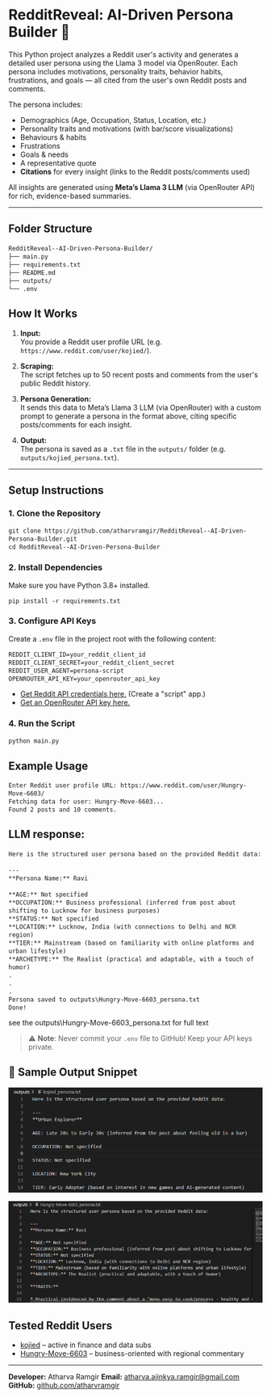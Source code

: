 #  RedditReveal: AI-Driven Persona Builder 🧠


This Python project analyzes a Reddit user's activity and generates a detailed user persona using the Llama 3 model via OpenRouter. Each persona includes motivations, personality traits, behavior habits, frustrations, and goals — all cited from the user's own Reddit posts and comments.

The persona includes:

- Demographics (Age, Occupation, Status, Location, etc.)
- Personality traits and motivations (with bar/score visualizations)
- Behaviours & habits
- Frustrations
- Goals & needs
- A representative quote
- **Citations** for every insight (links to the Reddit posts/comments used)

All insights are generated using **Meta’s Llama 3 LLM** (via OpenRouter API) for rich, evidence-based summaries.


---

##  Folder Structure
    RedditReveal--AI-Driven-Persona-Builder/
    ├── main.py
    ├── requirements.txt
    ├── README.md
    ├── outputs/
    └── .env

## How It Works

1. **Input:**  
   You provide a Reddit user profile URL (e.g. `https://www.reddit.com/user/kojied/`).

2. **Scraping:**  
   The script fetches up to 50 recent posts and comments from the user's public Reddit history.

3. **Persona Generation:**  
   It sends this data to Meta’s Llama 3 LLM (via OpenRouter) with a custom prompt to generate a persona in the format above, citing specific posts/comments for each insight.

4. **Output:**  
   The persona is saved as a `.txt` file in the `outputs/` folder (e.g. `outputs/kojied_persona.txt`).

---
## Setup Instructions

### 1. Clone the Repository
    git clone https://github.com/atharvramgir/RedditReveal--AI-Driven-Persona-Builder.git
    cd RedditReveal--AI-Driven-Persona-Builder



### 2. Install Dependencies

Make sure you have Python 3.8+ installed.
 
    pip install -r requirements.txt

### 3. Configure API Keys

Create a `.env` file in the project root with the following content:

    REDDIT_CLIENT_ID=your_reddit_client_id
    REDDIT_CLIENT_SECRET=your_reddit_client_secret
    REDDIT_USER_AGENT=persona-script
    OPENROUTER_API_KEY=your_openrouter_api_key

- [Get Reddit API credentials here.](https://www.reddit.com/prefs/apps) (Create a "script" app.)
- [Get an OpenRouter API key here.](https://openrouter.ai/)

### 4. Run the Script

    python main.py

## Example Usage

    Enter Reddit user profile URL: https://www.reddit.com/user/Hungry-Move-6603/
    Fetching data for user: Hungry-Move-6603...
    Found 2 posts and 10 comments.
    
## LLM response:
    Here is the structured user persona based on the provided Reddit data:

    ---
    **Persona Name:** Ravi

    **AGE:** Not specified
    **OCCUPATION:** Business professional (inferred from post about shifting to Lucknow for business purposes)
    **STATUS:** Not specified
    **LOCATION:** Lucknow, India (with connections to Delhi and NCR region)
    **TIER:** Mainstream (based on familiarity with online platforms and urban lifestyle)
    **ARCHETYPE:** The Realist (practical and adaptable, with a touch of humor)
    .
    .
    .
    Persona saved to outputs\Hungry-Move-6603_persona.txt
    Done!

see the outputs\Hungry-Move-6603_persona.txt for full text

> ⚠️ **Note**: Never commit your `.env` file to GitHub! Keep your API keys private.

## 📄 Sample Output Snippet

![alt text](image-2.png)

![alt text](image-3.png)

##  Tested Reddit Users

- [kojied](https://www.reddit.com/user/kojied/) – active in finance and data subs  
- [Hungry-Move-6603](https://www.reddit.com/user/Hungry-Move-6603/) – business-oriented with regional commentary  


----

**Developer:** Atharva Ramgir
**Email:** atharva.ajinkya.ramgir@gmail.com
**GitHub:** [github.com/atharvramgir](https://github.com/atharvramgir)  
